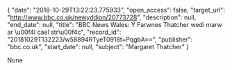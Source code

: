 {
  "date": "2018-10-29T13:22:23.775933", 
  "open_access": false, 
  "target_url": "http://www.bbc.co.uk/newyddion/20773728", 
  "description": null, 
  "end_date": null, 
  "title": "BBC News Wales: Y Farwnes Thatcher wedi marw ar \u00f4l cael str\u00f4c", 
  "record_id": "20181029T132223/w58894RTyeT0918t+PqgbA==", 
  "publisher": "bbc.co.uk", 
  "start_date": null, 
  "subject": "Margaret Thatcher"
}

None